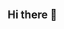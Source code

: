 ## Hi there 👋

<!--
**fernandasllv/fernandasllv** is a ✨ _special_ ✨ repository because its `README.md` (this file) appears on your GitHub profile.

Here are some ideas to get you started:

-Meu nome é Fernanda Silva 
-Estou estudando na Alura 
-Estou me desenvolvendo na linguagem JavaScript
-Utilizo esse espaço para a minha organização e compartilhamento dos meus projetos desenvolvidos.
